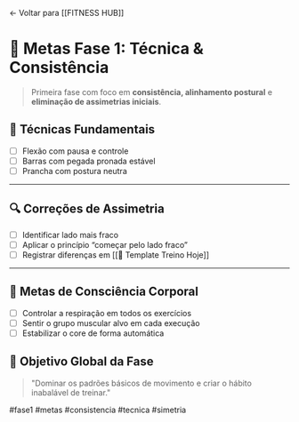 ← Voltar para [[FITNESS HUB]]
# 🎯 Metas Fase 1: Técnica & Consistência

> Primeira fase com foco em **consistência, alinhamento postural** e **eliminação de assimetrias iniciais**.

## 💪 Técnicas Fundamentais

- [ ] Flexão com pausa e controle
- [ ] Barras com pegada pronada estável
- [ ] Prancha com postura neutra

---

## 🔍 Correções de Assimetria

- [ ] Identificar lado mais fraco
- [ ] Aplicar o princípio “começar pelo lado fraco”
- [ ] Registrar diferenças em [[📝 Template Treino Hoje]]

---

## 🧠 Metas de Consciência Corporal

- [ ] Controlar a respiração em todos os exercícios
- [ ] Sentir o grupo muscular alvo em cada execução
- [ ] Estabilizar o core de forma automática

## 🎯 Objetivo Global da Fase

> "Dominar os padrões básicos de movimento e criar o hábito inabalável de treinar."


#fase1 #metas #consistencia #tecnica #simetria
